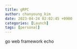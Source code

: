 ```yaml
---
title: gRPC
author: chanyoung_kim
date: 2023-04-24 02:02:45 +0900
categories: [Launch]
tags: [personal]
---
```


go web framework echo
